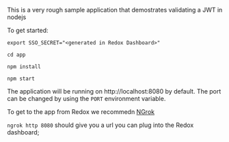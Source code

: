 This is a very rough sample application that demostrates validating a JWT in nodejs

To get started:

`export SSO_SECRET="<generated in Redox Dashboard>"`

`cd app`

`npm install`

`npm start`

The application will be running on http://localhost:8080 by default. The port can be changed by using the `PORT` environment variable.

To get to the app from Redox we recommedn [NGrok](https://ngrok.com/) 

`ngrok http 8080` should give you a url you can plug into the Redox dashboard;

